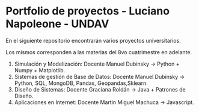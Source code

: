 # Portfolio de proyectos - Luciano Napoleone - UNDAV

En el siguiente repositorio encontrarán varios proyectos universitarios.

Los mismos corresponden a las materias del 8vo cuatrimestre en adelante.

1) Simulación y Modelización: Docente Manuel Dubinsky -> Python + Numpy + Matplotlib.
2) Sistemas de gestión de Base de Datos: Docente Manuel Dubinsky -> Python, SQL, MongoDB, Pandas, Geopandas,Sklearn.
3) Diseño de Sistemas: Docente Graciana Roldán -> Java + Patrones de Diseño.
4) Aplicaciones en Internet: Docente Martin Miguel Machuca -> Javascript.




